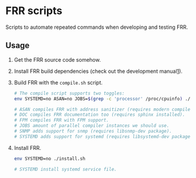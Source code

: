 # FRR scripts

Scripts to automate repeated commands when developing and testing FRR.

## Usage

1.  Get the FRR source code somehow.

2.  Install FRR build dependencies (check out the development manual[1]).

3.  Build FRR with the `compile.sh` script.

    ```sh
    # The compile script supports two toggles:
    env SYSTEMD=no ASAN=no JOBS=$(grep -c 'processor' /proc/cpuinfo) ./compile.sh

    # ASAN compiles FRR with address sanitizer (requires modern compiler).
    # DOC compiles FRR documentation too (requires sphinx installed).
    # FPM compiles FRR with FPM support.
    # JOBS amount of parallel compiler instances we should use.
    # SNMP adds support for snmp (requires libsnmp-dev package).
    # SYSTEMD adds support for systemd (requires libsystemd-dev package).
    ```

4.  Install FRR.

    ```sh
    env SYSTEMD=no ./install.sh

    # SYSTEMD install systemd service file.
    ```

[1]: http://docs.frrouting.org/projects/dev-guide/en/latest/index.html
